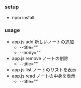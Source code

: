 ### setup
  - npm install

### usage
  - app.js add     新しいノートの追加
    - --title=""
    - --body=""
  - app.js remove  ノートの削除
    - --title=""
  - app.js list    ノートのリストを表示
  - app.js read    ノートの中身を表示
    - --title=""